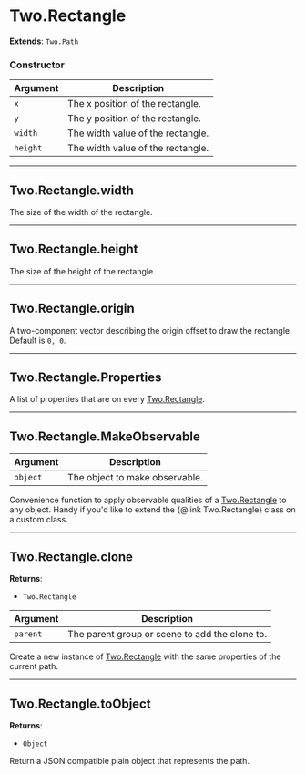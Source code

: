 # Two.Rectangle


__Extends__: `Two.Path`





### Constructor


| Argument | Description |
| ---- | ----------- |
| `x` | The x position of the rectangle. |
| `y` | The y position of the rectangle. |
| `width` | The width value of the rectangle. |
| `height` | The width value of the rectangle. |



---

<div class="instance">

## Two.Rectangle.width






The size of the width of the rectangle.









</div>



---

<div class="instance">

## Two.Rectangle.height






The size of the height of the rectangle.









</div>



---

<div class="instance">

## Two.Rectangle.origin






A two-component vector describing the origin offset to draw the rectangle. Default is `0, 0`.









</div>



---

<div class="static">

## Two.Rectangle.Properties






A list of properties that are on every [Two.Rectangle](/documentation/rectangle).









</div>



---

<div class="static">

## Two.Rectangle.MakeObservable








| Argument | Description |
| ---- | ----------- |
| `object` | The object to make observable. |


Convenience function to apply observable qualities of a [Two.Rectangle](/documentation/rectangle) to any object. Handy if you'd like to extend the {@link Two.Rectangle} class on a custom class.



</div>



---

<div class="instance">

## Two.Rectangle.clone


__Returns__:



+ `Two.Rectangle`











| Argument | Description |
| ---- | ----------- |
| `parent` | The parent group or scene to add the clone to. |


Create a new instance of [Two.Rectangle](/documentation/rectangle) with the same properties of the current path.



</div>



---

<div class="instance">

## Two.Rectangle.toObject


__Returns__:



+ `Object`













Return a JSON compatible plain object that represents the path.



</div>


